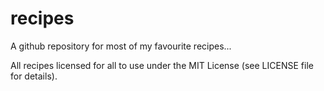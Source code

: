 # recipes
A github repository for most of my favourite recipes...

All recipes licensed for all to use under the MIT License (see LICENSE file for details).
